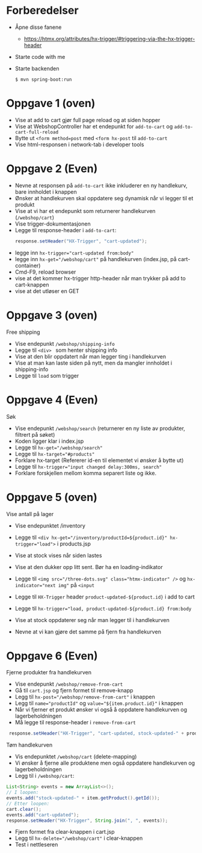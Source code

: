 # Forberedelser
- Åpne disse fanene
  - https://htmx.org/attributes/hx-trigger/#triggering-via-the-hx-trigger-header

- Starte code with me
- Starte backenden
  ```
  $ mvn spring-boot:run
  ```

# Oppgave 1 (oven)

- Vise at add to cart gjør full page reload og at siden hopper
- Vise at WebshopController har et endepunkt for `add-to-cart` og `add-to-cart-full-reload`
- Bytte ut `<form method=post` med `<form hx-post` til `add-to-cart` 
- Vise html-responsen i network-tab i developer tools

# Oppgave 2 (Even)
- Nevne at responsen på `add-to-cart` ikke inkluderer en ny handlekurv, bare innholdet i knappen
- Ønsker at handlekurven skal oppdatere seg dynamisk når vi legger til et produkt
- Vise at vi har et endepunkt som returnerer handlekurven (`/webshop/cart`)
- Vise trigger-dokumentasjonen
- Legge til response-header i `add-to-cart`:
  ```java
  response.setHeader("HX-Trigger", "cart-updated");
  ``` 
- legge inn `hx-trigger="cart-updated from:body"`
- legge inn `hx-get="/webshop/cart"` på handlekurven (index.jsp, på cart-container)
- Cmd-F9, reload browser
- vise at det kommer hx-trigger http-header når man trykker på add to cart-knappen
- vise at det utløser en GET

# Oppgave 3 (oven)
Free shipping
- Vise endepunkt `/webshop/shipping-info`
- Legge til `<div> ` som henter shipping info
- Vise at den blir oppdatert når man legger ting i handlekurven 
- Vise at man kan laste siden på nytt, men da mangler innholdet i shipping-info
- Legge til `load` som trigger 

# Oppgave 4 (Even)
Søk
- Vise endepunkt `/webshop/search` (returnerer en ny liste av produkter, filtrert på søket)
- Koden ligger klar i index.jsp
- Legge til `hx-get="/webshop/search"`
- Legge til `hx-target="#products"`
- Forklare hx-target (Refererer id-en til elementet vi ønsker å bytte ut)
- Legge til `hx-trigger="input changed delay:300ms, search"`
- Forklare forskjellen mellom komma separert liste og ikke.


# Oppgave 5 (oven)
Vise antall på lager

- Vise endepunktet /inventory
- Legge til `<div hx-get="/inventory/productId=${product.id}" hx-trigger="load">` i products.jsp
- Vise at stock vises når siden lastes


- Vise at den dukker opp litt sent. Bør ha en loading-indikator
- Legge til `<img src="/three-dots.svg" class="htmx-indicator" />` og `hx-indicator="next img"` på `<input`  


- Legge til `HX-Trigger` header `product-updated-${product.id}` i add to cart
- Legge til `hx-trigger="load, product-updated-${product.id} from:body` 
- Vise at stock oppdaterer seg når man legger til i handlekurven
- Nevne at vi kan gjøre det samme på fjern fra handlekurven

# Oppgave 6 (Even)
Fjerne produkter fra handlekurven
- Vise endepunkt `/webshop/remove-from-cart`
- Gå til `cart.jsp` og fjern formet til remove-knapp 
- Legg til `hx-post="/webshop/remove-from-cart"` i knappen
- Legg til `name="productId"` og `value="${item.product.id}"` i knappen
- Når vi fjerner et produkt ønsker vi også å oppdatere handlekurven og lagerbeholdningen
- Må legge til response-header i `remove-from-cart`
 ```java
  response.setHeader("HX-Trigger", "cart-updated, stock-updated-" + productId);
  ``` 

Tøm handlekurven
- Vis endepunktet `/webshop/cart` (delete-mapping)
- Vi ønsker å fjerne alle produktene men også oppdatere handlekurven og lagerbeholdningen 
- Legg til i `/webshop/cart`: 
```java
List<String> events = new ArrayList<>();
// I loopen:
events.add("stock-updated-" + item.getProduct().getId());
// Etter loopen:
cart.clear();
events.add("cart-updated");
response.setHeader("HX-Trigger", String.join(", ", events));
```
- Fjern formet fra clear-knappen i cart.jsp
- Legg til `hx-delete="/webshop/cart"` i clear-knappen
- Test i nettleseren
